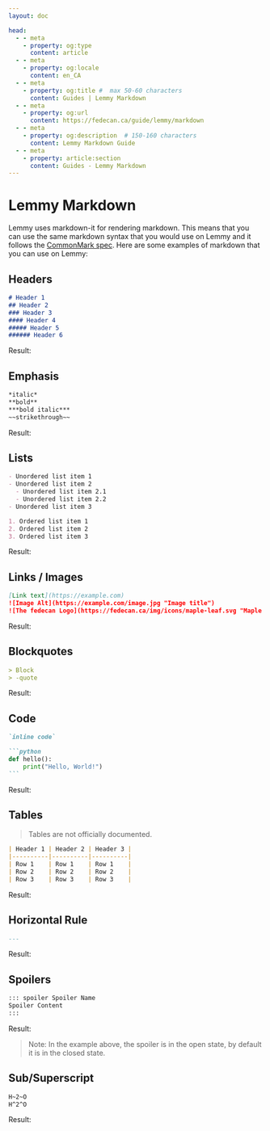 ```yaml
---
layout: doc

head:
  - - meta
    - property: og:type
      content: article
  - - meta
    - property: og:locale
      content: en_CA
  - - meta
    - property: og:title #  max 50-60 characters
      content: Guides | Lemmy Markdown
  - - meta
    - property: og:url
      content: https://fedecan.ca/guide/lemmy/markdown
  - - meta
    - property: og:description  # 150-160 characters
      content: Lemmy Markdown Guide
  - - meta
    - property: article:section
      content: Guides - Lemmy Markdown
---
```


# Lemmy Markdown

Lemmy uses markdown-it for rendering markdown. This means that you can use the same markdown syntax that you would use on Lemmy and it follows the [CommonMark spec](https://commonmark.org/). Here are some examples of markdown that you can use on Lemmy:

## Headers

```markdown
# Header 1
## Header 2
### Header 3
#### Header 4
##### Header 5
###### Header 6
```

Result:

<ThemedImage  lightImageUrl="/img/guides/markdown/headers_light.png" darkImageUrl="/img/guides/markdown/headers_dark.png" alt="Markdown Headers"/>


## Emphasis

```markdown
*italic*  
**bold**  
***bold italic***  
~~strikethrough~~
```

Result:

<ThemedImage  lightImageUrl="/img/guides/markdown/emphasis_light.png" darkImageUrl="/img/guides/markdown/emphasis_dark.png" alt="Markdown Emphasis"/>


## Lists

```markdown
- Unordered list item 1
- Unordered list item 2
  - Unordered list item 2.1
  - Unordered list item 2.2
- Unordered list item 3

1. Ordered list item 1
2. Ordered list item 2
3. Ordered list item 3
```

Result:

<ThemedImage  lightImageUrl="/img/guides/markdown/lists_light.png" darkImageUrl="/img/guides/markdown/lists_dark.png" alt="Markdown Emphasis"/>



## Links / Images

```markdown
[Link text](https://example.com)  
![Image Alt](https://example.com/image.jpg "Image title")  
![The fedecan Logo](https://fedecan.ca/img/icons/maple-leaf.svg "Maple Leaf")
```

Result:

<ThemedImage  lightImageUrl="/img/guides/markdown/links_images_light.png" darkImageUrl="/img/guides/markdown/links_images_dark.png" alt="Markdown Links/Images"/>


## Blockquotes

```markdown
> Block  
> -quote
```

Result:

<ThemedImage  lightImageUrl="/img/guides/markdown/blockquotes_light.png" darkImageUrl="/img/guides/markdown/blockquotes_dark.png" alt="Markdown Blockquotes"/>


## Code

````markdown
`inline code`  

```python
def hello():
    print("Hello, World!")
```
````

Result:

<ThemedImage  lightImageUrl="/img/guides/markdown/code_light.png" darkImageUrl="/img/guides/markdown/code_dark.png" alt="Markdown Inline/Blockcode"/>


## Tables

> Tables are not officially documented.

```markdown
| Header 1 | Header 2 | Header 3 |
|----------|----------|----------|
| Row 1    | Row 1    | Row 1    |
| Row 2    | Row 2    | Row 2    |
| Row 3    | Row 3    | Row 3    |
```

Result:

<ThemedImage  lightImageUrl="/img/guides/markdown/tables_light.png" darkImageUrl="/img/guides/markdown/tables_dark.png" alt="Markdown Tables"/>

## Horizontal Rule

```markdown
---
```

Result:

<ThemedImage  lightImageUrl="/img/guides/markdown/horizontal_rule_light.png" darkImageUrl="/img/guides/markdown/horizontal_rule_dark.png" alt="Markdown Horizontal Rule"/>


## Spoilers

```markdown
::: spoiler Spoiler Name
Spoiler Content
:::
```

Result:

<ThemedImage  lightImageUrl="/img/guides/markdown/spoilers_light.png" darkImageUrl="/img/guides/markdown/spoilers_dark.png" alt="Markdown Spoilers"/>

> Note: In the example above, the spoiler is in the open state, by default it is in the closed state.

## Sub/Superscript

```markdown
H~2~O
H^2^O
```

Result:

<ThemedImage  lightImageUrl="/img/guides/markdown/sub_superscript_light.png" darkImageUrl="/img/guides/markdown/sub_superscript_dark.png" alt="Markdown Sub/Superscript"/>